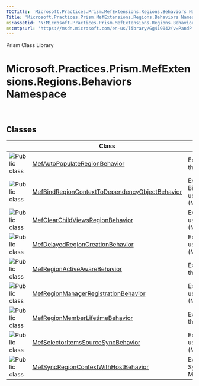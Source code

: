 ```yaml
---
TOCTitle: 'Microsoft.Practices.Prism.MefExtensions.Regions.Behaviors Namespace'
Title: 'Microsoft.Practices.Prism.MefExtensions.Regions.Behaviors Namespace ()'
ms:assetid: 'N:Microsoft.Practices.Prism.MefExtensions.Regions.Behaviors'
ms:mtpsurl: 'https://msdn.microsoft.com/en-us/library/Gg419042(v=PandP.50)'
---
```


Prism Class Library

Microsoft.Practices.Prism.MefExtensions.Regions.Behaviors Namespace
===================================================================

 

Classes
-------

<span id="classToggle"></span>
<table>

<thead>
<tr class="header">
<th> </th>
<th>Class</th>
<th>Description</th>
</tr>
</thead>
<tbody>
<tr class="odd">
<td><img src="https://msdn.microsoft.com/en-us/Gg419042.pubclass(en-us,PandP.50).gif" title="Public class" /></td>
<td><a href="https://msdn.microsoft.com/en-us/library/microsoft.practices.prism.mefextensions.regions.behaviors.mefautopopulateregionbehavior(v=pandp.50)">MefAutoPopulateRegionBehavior</a></td>
<td><div class="summary">
Exports the AutoPopulateRegionBehavior using the Managed Extensibility Framework (MEF).
</div></td>
</tr>
<tr class="even">
<td><img src="https://msdn.microsoft.com/en-us/Gg419042.pubclass(en-us,PandP.50).gif" title="Public class" /></td>
<td><a href="https://msdn.microsoft.com/en-us/library/microsoft.practices.prism.mefextensions.regions.behaviors.mefbindregioncontexttodependencyobjectbehavior(v=pandp.50)">MefBindRegionContextToDependencyObjectBehavior</a></td>
<td><div class="summary">
Exports the BindRegionContextToDependencyObjectBehavior using the Managed Extensibility Framework (MEF).
</div></td>
</tr>
<tr class="odd">
<td><img src="https://msdn.microsoft.com/en-us/Gg419042.pubclass(en-us,PandP.50).gif" title="Public class" /></td>
<td><a href="https://msdn.microsoft.com/en-us/library/microsoft.practices.prism.mefextensions.regions.behaviors.mefclearchildviewsregionbehavior(v=pandp.50)">MefClearChildViewsRegionBehavior</a></td>
<td><div class="summary">
Exports the ClearChildViewsRegionBehavior using the Managed Extensibility Framework (MEF).
</div></td>
</tr>
<tr class="even">
<td><img src="https://msdn.microsoft.com/en-us/Gg419042.pubclass(en-us,PandP.50).gif" title="Public class" /></td>
<td><a href="https://msdn.microsoft.com/en-us/library/microsoft.practices.prism.mefextensions.regions.behaviors.mefdelayedregioncreationbehavior(v=pandp.50)">MefDelayedRegionCreationBehavior</a></td>
<td><div class="summary">
Exports the DelayedRegionCreationBehavior using the Managed Extensibility Framework (MEF).
</div></td>
</tr>
<tr class="odd">
<td><img src="https://msdn.microsoft.com/en-us/Gg419042.pubclass(en-us,PandP.50).gif" title="Public class" /></td>
<td><a href="https://msdn.microsoft.com/en-us/library/microsoft.practices.prism.mefextensions.regions.behaviors.mefregionactiveawarebehavior(v=pandp.50)">MefRegionActiveAwareBehavior</a></td>
<td><div class="summary">
Exports the RegionActiveAwareBehavior using the Managed Extensibility Framework (MEF).
</div></td>
</tr>
<tr class="even">
<td><img src="https://msdn.microsoft.com/en-us/Gg419042.pubclass(en-us,PandP.50).gif" title="Public class" /></td>
<td><a href="https://msdn.microsoft.com/en-us/library/microsoft.practices.prism.mefextensions.regions.behaviors.mefregionmanagerregistrationbehavior(v=pandp.50)">MefRegionManagerRegistrationBehavior</a></td>
<td><div class="summary">
Exports the RegionManagerRegistrationBehavior using the Managed Extensibility Framework (MEF).
</div></td>
</tr>
<tr class="odd">
<td><img src="https://msdn.microsoft.com/en-us/Gg419042.pubclass(en-us,PandP.50).gif" title="Public class" /></td>
<td><a href="https://msdn.microsoft.com/en-us/library/microsoft.practices.prism.mefextensions.regions.behaviors.mefregionmemberlifetimebehavior(v=pandp.50)">MefRegionMemberLifetimeBehavior</a></td>
<td><div class="summary">
Exports the AutoPopulateRegionBehavior using the Managed Extensibility Framework (MEF).
</div></td>
</tr>
<tr class="even">
<td><img src="https://msdn.microsoft.com/en-us/Gg419042.pubclass(en-us,PandP.50).gif" title="Public class" /></td>
<td><a href="https://msdn.microsoft.com/en-us/library/microsoft.practices.prism.mefextensions.regions.behaviors.mefselectoritemssourcesyncbehavior(v=pandp.50)">MefSelectorItemsSourceSyncBehavior</a></td>
<td><div class="summary">
Exports the SelectorItemsSourceSyncBehavior using the Managed Extensibility Framework (MEF).
</div></td>
</tr>
<tr class="odd">
<td><img src="https://msdn.microsoft.com/en-us/Gg419042.pubclass(en-us,PandP.50).gif" title="Public class" /></td>
<td><a href="https://msdn.microsoft.com/en-us/library/microsoft.practices.prism.mefextensions.regions.behaviors.mefsyncregioncontextwithhostbehavior(v=pandp.50)">MefSyncRegionContextWithHostBehavior</a></td>
<td><div class="summary">
Exports the SyncRegionContextWithHostBehavior using the Managed Extensibility Framework (MEF).
</div></td>
</tr>
</tbody>
</table>
